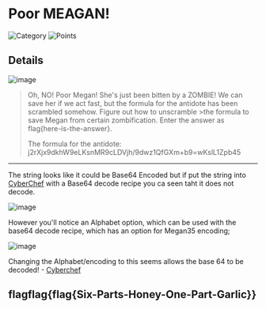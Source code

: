 # Poor MEAGAN!
![Category](http://img.shields.io/badge/Category-Cryptography-orange?style=for-the-badge) ![Points](http://img.shields.io/badge/Points-10-brightgreen?style=for-the-badge)

## Details
![image](https://user-images.githubusercontent.com/73170900/137739909-b98abfbb-dc24-43ef-a82a-0830e6197cda.png)

>Oh, NO! Poor Megan! She's just been bitten by a ZOMBIE! We can save her if we act fast, but the formula for the antidote has been scrambled somehow. Figure out how to unscramble >the formula to save Megan from certain zombification. Enter the answer as flag{here-is-the-answer}.
>
>The formula for the antidote: 
>j2rXjx9dkhW9eLKsnMR9cLDVjh/9dwz1QfGXm+b9=wKslL1Zpb45
---

The string looks like it could be Base64 Encoded but if put the string into [CyberChef](https://gchq.github.io/CyberChef/#recipe=From_Base64('A-Za-z0-9%2B/%3D',true)&input=ajJyWGp4OWRraFc5ZUxLc25NUjljTERWamgvOWR3ejFRZkdYbStiOT13S3NsTDFacGI0NQ) with a Base64 decode recipe you ca seen taht it does not decode.

![image](https://user-images.githubusercontent.com/73170900/137740278-213e6afa-099c-4ea1-b329-d517683b93da.png)

However you'll notice an Alphabet option, which can be used with the base64 decode recipe, which has an option for Megan35 encoding;

![image](https://user-images.githubusercontent.com/73170900/137739682-bb17be2f-037c-4cbd-9f9c-c0f4bc14b6ab.png)

Changing the Alphabet/encoding to this seems allows the base 64 to be decoded! - [Cyberchef](https://gchq.github.io/CyberChef/#recipe=From_Base64('3GHIJKLMNOPQRSTUb%3DcdefghijklmnopWXYZ/12%2B406789VaqrstuvwxyzABCDEF5',true)&input=ajJyWGp4OWRraFc5ZUxLc25NUjljTERWamgvOWR3ejFRZkdYbStiOT13S3NsTDFacGI0NQ)

## flagflag{flag{Six-Parts-Honey-One-Part-Garlic}}

